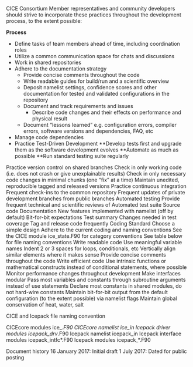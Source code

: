 CICE Consortium Member representatives and community developers should strive to incorporate these practices throughout the development process, to the extent possible:

**Process**
* Define tasks of team members ahead of time, including coordination roles
* Utilize a common communication space for chats and discussions
* Work in shared repositories
* Adhere to the documentation strategy
  * Provide concise comments throughout the code
  * Write readable guides for build/run and a scientific overview
  * Deposit namelist settings, confidence scores and other documentation for tested and validated configurations in the repository 
  * Document and track requirements and issues
     * Describe code changes and their effects on performance and physical result
  * Document “lessons learned” e.g. configuration errors, compiler errors, software versions and dependencies, FAQ, etc
* Manage code dependencies
* Practice Test-Driven Development
**Develop tests first and upgrade them as the software development evolves
**Automate as much as possible
**Run standard testing suite regularly



Practice version control on shared branches
Check in only working code (i.e. does not crash or give unexplainable results)
Check in only necessary code changes in minimal chunks (one “fix” at a time)
Maintain unedited, reproducible tagged and released versions 
Practice continuous integration 
Frequent check-ins to the common repository 
Frequent updates of private development branches from public branches
Automated testing
Provide frequent technical and scientific reviews of
Automated test suite
Source code
Documentation
New features implemented with namelist (off by default)
Bit-for-bit expectations
Test summary
Changes needed in test coverage
Tag and release code frequently
Coding Standard
Choose a simple design
Adhere to the current coding and naming conventions
See the CICE module ice_state.F90 for category conventions
See table below for file naming conventions
Write readable code
Use meaningful variable names
Indent 2 or 3 spaces for loops, conditionals, etc
Vertically align similar elements where it makes sense
Provide concise comments throughout the code
Write efficient code
Use intrinsic functions or mathematical constructs instead of conditional statements, where possible
Monitor performance changes throughout development
Make interfaces modular
Pass most variables and constants through subroutine arguments instead of use statements
Declare most constants in shared modules, do not hard-wire constants
Maintain bit-for-bit output from the default configuration (to the extent possible) via namelist flags
Maintain global conservation of heat, water, salt

CICE and Icepack file naming convention


CICEcore modules
ice_*.F90
CICEcore namelist
ice_in
Icepack driver modules
icepack_drv*.F90
Icepack namelist
icepack_in
Icepack interface modules
icepack_intfc*.F90
Icepack modules
icepack_*.F90

Document history
16 January 2017:  Initial draft 
1 July 2017:  Dated for public posting
